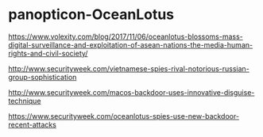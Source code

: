 # panopticon-OceanLotus

https://www.volexity.com/blog/2017/11/06/oceanlotus-blossoms-mass-digital-surveillance-and-exploitation-of-asean-nations-the-media-human-rights-and-civil-society/

http://www.securityweek.com/vietnamese-spies-rival-notorious-russian-group-sophistication

http://www.securityweek.com/macos-backdoor-uses-innovative-disguise-technique

https://www.securityweek.com/oceanlotus-spies-use-new-backdoor-recent-attacks

